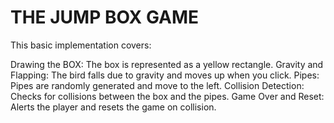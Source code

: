# THE JUMP BOX GAME
This basic implementation covers:

Drawing the BOX: The box is represented as a yellow rectangle.
Gravity and Flapping: The bird falls due to gravity and moves up when you click.
Pipes: Pipes are randomly generated and move to the left.
Collision Detection: Checks for collisions between the box and the pipes.
Game Over and Reset: Alerts the player and resets the game on collision.

